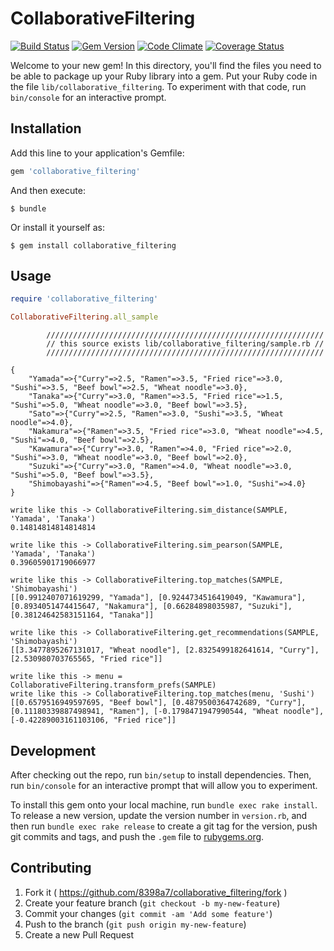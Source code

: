 # CollaborativeFiltering

[![Build Status](https://travis-ci.org/8398a7/collaborative_filtering.svg?branch=master)](https://travis-ci.org/8398a7/collaborative_filtering)
[![Gem Version](https://badge.fury.io/rb/collaborative_filtering.svg)](http://badge.fury.io/rb/collaborative_filtering)
[![Code Climate](https://codeclimate.com/github/8398a7/collaborative_filtering/badges/gpa.svg)](https://codeclimate.com/github/8398a7/collaborative_filtering)
[![Coverage Status](https://coveralls.io/repos/8398a7/collaborative_filtering/badge.svg?branch=master)](https://coveralls.io/r/8398a7/collaborative_filtering?branch=master)

Welcome to your new gem! In this directory, you'll find the files you need to be able to package up your Ruby library into a gem. Put your Ruby code in the file `lib/collaborative_filtering`. To experiment with that code, run `bin/console` for an interactive prompt.

## Installation

Add this line to your application's Gemfile:

```ruby
gem 'collaborative_filtering'
```

And then execute:

    $ bundle

Or install it yourself as:

    $ gem install collaborative_filtering

## Usage

```ruby
require 'collaborative_filtering'

CollaborativeFiltering.all_sample
```

```
        //////////////////////////////////////////////////////////////
        // this source exists lib/collaborative_filtering/sample.rb //
        //////////////////////////////////////////////////////////////
      
{
    "Yamada"=>{"Curry"=>2.5, "Ramen"=>3.5, "Fried rice"=>3.0, "Sushi"=>3.5, "Beef bowl"=>2.5, "Wheat noodle"=>3.0},        
    "Tanaka"=>{"Curry"=>3.0, "Ramen"=>3.5, "Fried rice"=>1.5, "Sushi"=>5.0, "Wheat noodle"=>3.0, "Beef bowl"=>3.5}, 
    "Sato"=>{"Curry"=>2.5, "Ramen"=>3.0, "Sushi"=>3.5, "Wheat noodle"=>4.0},
    "Nakamura"=>{"Ramen"=>3.5, "Fried rice"=>3.0, "Wheat noodle"=>4.5, "Sushi"=>4.0, "Beef bowl"=>2.5}, 
    "Kawamura"=>{"Curry"=>3.0, "Ramen"=>4.0, "Fried rice"=>2.0, "Sushi"=>3.0, "Wheat noodle"=>3.0, "Beef bowl"=>2.0}, 
    "Suzuki"=>{"Curry"=>3.0, "Ramen"=>4.0, "Wheat noodle"=>3.0, "Sushi"=>5.0, "Beef bowl"=>3.5}, 
    "Shimobayashi"=>{"Ramen"=>4.5, "Beef bowl"=>1.0, "Sushi"=>4.0}
}

write like this -> CollaborativeFiltering.sim_distance(SAMPLE, 'Yamada', 'Tanaka')
0.14814814814814814

write like this -> CollaborativeFiltering.sim_pearson(SAMPLE, 'Yamada', 'Tanaka')
0.39605901719066977

write like this -> CollaborativeFiltering.top_matches(SAMPLE, 'Shimobayashi')
[[0.9912407071619299, "Yamada"], [0.9244734516419049, "Kawamura"], [0.8934051474415647, "Nakamura"], [0.66284898035987, "Suzuki"], [0.38124642583151164, "Tanaka"]]

write like this -> CollaborativeFiltering.get_recommendations(SAMPLE, 'Shimobayashi')
[[3.3477895267131017, "Wheat noodle"], [2.8325499182641614, "Curry"], [2.530980703765565, "Fried rice"]]

write like this -> menu = CollaborativeFiltering.transform_prefs(SAMPLE)
write like this -> CollaborativeFiltering.top_matches(menu, 'Sushi')
[[0.6579516949597695, "Beef bowl"], [0.4879500364742689, "Curry"], [0.11180339887498941, "Ramen"], [-0.1798471947990544, "Wheat noodle"], [-0.42289003161103106, "Fried rice"]]
```

## Development

After checking out the repo, run `bin/setup` to install dependencies. Then, run `bin/console` for an interactive prompt that will allow you to experiment.

To install this gem onto your local machine, run `bundle exec rake install`. To release a new version, update the version number in `version.rb`, and then run `bundle exec rake release` to create a git tag for the version, push git commits and tags, and push the `.gem` file to [rubygems.org](https://rubygems.org).

## Contributing

1. Fork it ( https://github.com/8398a7/collaborative_filtering/fork )
2. Create your feature branch (`git checkout -b my-new-feature`)
3. Commit your changes (`git commit -am 'Add some feature'`)
4. Push to the branch (`git push origin my-new-feature`)
5. Create a new Pull Request
